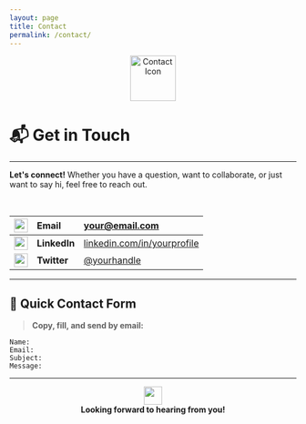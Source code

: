 ```yaml
---
layout: page
title: Contact
permalink: /contact/
---
```

<div align="center">
	<img src="https://img.icons8.com/ios-filled/100/4a90e2/secured-letter.png" width="80" alt="Contact Icon"/>
</div>

# 📬 Get in Touch

---

**Let's connect!** Whether you have a question, want to collaborate, or just want to say hi, feel free to reach out.

<br/>

<div align="center">

| <img src="https://img.icons8.com/ios-filled/50/4a90e2/new-post.png" width="24"/> | **Email**    | your@email.com                |
|:--------------------------------:|:------------|:------------------------------|
| <img src="https://img.icons8.com/ios-filled/50/4a90e2/linkedin.png" width="24"/> | **LinkedIn** | [linkedin.com/in/yourprofile](https://linkedin.com/in/yourprofile) |
| <img src="https://img.icons8.com/ios-filled/50/4a90e2/twitterx--v2.png" width="24"/> | **Twitter**  | [@yourhandle](https://twitter.com/yourhandle) |

</div>

---

## 📝 Quick Contact Form

> **Copy, fill, and send by email:**

```text
Name: 
Email: 
Subject: 
Message:
```

---

<div align="center">
	<img src="https://img.icons8.com/ios-filled/50/4a90e2/handshake.png" width="32"/>
	<br/>
	<b>Looking forward to hearing from you!</b>
</div>
